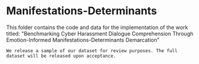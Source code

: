 # Manifestations-Determinants

This folder contains the code and data for the implementation of the work titled: 
"Benchmarking Cyber Harassment Dialogue Comprehension Through Emotion-Informed Manifestations-Determinants Demarcation"

~~~~~~~~~~~~~~~~~~~~~~~~~~~~~~~~~~~~~~~~~~~~~~~~~~~~~~~~~~~~~~~~~~~~~~~~~~~~~~~~~~~~~~~~~~~~~~~~~~~~~~~~~~~~~~~
We release a sample of our dataset for review purposes. The full dataset will be released upon acceptance. 
~~~~~~~~~~~~~~~~~~~~~~~~~~~~~~~~~~~~~~~~~~~~~~~~~~~~~~~~~~~~~~~~~~~~~~~~~~~~~~~~~~~~~~~~~~~~~~~~~~~~~~~~~~~~~~~
